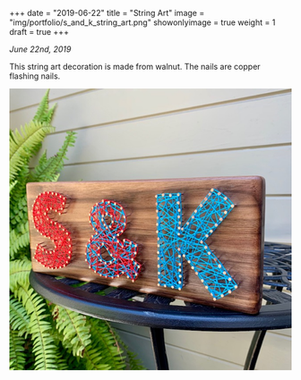 +++
date = "2019-06-22"
title = "String Art"
image = "img/portfolio/s_and_k_string_art.png"
showonlyimage = true
weight = 1
draft = true
+++

*June 22nd, 2019*

This string art decoration is made from walnut. The nails are copper flashing nails.

![String Art][1]

[1]: /img/portfolio/s_and_k_string_art.png
